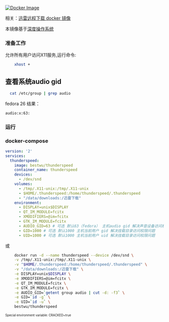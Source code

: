 [![Docker Image](https://img.shields.io/badge/docker%20image-available-green.svg)](https://hub.docker.com/r/bestwu/thunderspeed/)

相关：[迅雷远程下载 docker 镜像](https://hub.docker.com/r/bestwu/xware/)

本镜像基于[深度操作系统](https://www.deepin.org/download/)

### 准备工作

允许所有用户访问X11服务,运行命令:

```bash
    xhost +
```

## 查看系统audio gid

```bash
  cat /etc/group | grep audio
```

fedora 26 结果：

```bash
audio:x:63:
```

### 运行

### docker-compose

```yml
version: '2'
services:
  thunderspeed:
    image: bestwu/thunderspeed
    container_name: thunderspeed
    devices:
      - /dev/snd
    volumes:
      - /tmp/.X11-unix:/tmp/.X11-unix
      - $HOME/.thunderspeed:/home/thunderspeed/.thunderspeed
      - "/data/downloads:/迅雷下载"
    environment:
      - DISPLAY=unix$DISPLAY
      - QT_IM_MODULE=fcitx
      - XMODIFIERS=@im=fcitx
      - GTK_IM_MODULE=fcitx
      - AUDIO_GID=63 # 可选 默认63（fedora） 主机audio gid 解决声音设备访问权限问题
      - GID=1000 # 可选 默认1000 主机当前用户 gid 解决挂载目录访问权限问题
      - UID=1000 # 可选 默认1000 主机当前用户 uid 解决挂载目录访问权限问题
```

或

```bash
    docker run -d --name thunderspeed --device /dev/snd \
    -v /tmp/.X11-unix:/tmp/.X11-unix \
    -v "$HOME/.thunderspeed:/home/thunderspeed/.thunderspeed" \
    -v "/data/downloads:/迅雷下载" \
    -e DISPLAY=unix$DISPLAY \
    -e XMODIFIERS=@im=fcitx \
    -e QT_IM_MODULE=fcitx \
    -e GTK_IM_MODULE=fcitx \
    -e AUDIO_GID=`getent group audio | cut -d: -f3` \
    -e GID=`id -g` \
    -e UID=`id -u` \
    bestwu/thunderspeed
```

<sub><sup>Special environment variable: CRACKED=true</sup></sub>
